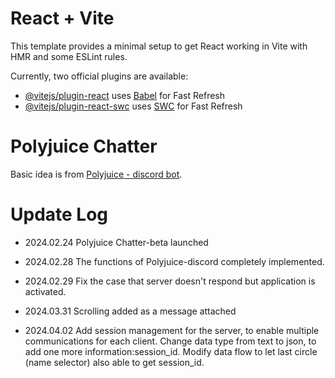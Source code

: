 # React + Vite

This template provides a minimal setup to get React working in Vite with HMR and some ESLint rules.

Currently, two official plugins are available:

- [@vitejs/plugin-react](https://github.com/vitejs/vite-plugin-react/blob/main/packages/plugin-react/README.md) uses [Babel](https://babeljs.io/) for Fast Refresh
- [@vitejs/plugin-react-swc](https://github.com/vitejs/vite-plugin-react-swc) uses [SWC](https://swc.rs/) for Fast Refresh

# Polyjuice Chatter

Basic idea is from [Polyjuice - discord bot](https://github.com/acensia/Polyjuice_dis).

# Update Log

- 2024.02.24
  Polyjuice Chatter-beta launched

- 2024.02.28
  The functions of Polyjuice-discord completely implemented.

- 2024.02.29
  Fix the case that server doesn't respond but application is activated.

- 2024.03.31
  Scrolling added as a message attached

- 2024.04.02
  Add session management for the server, to enable multiple communications for each client.
  Change data type from text to json, to add one more information:session_id.
  Modify data flow to let last circle (name selector) also able to get session_id.
